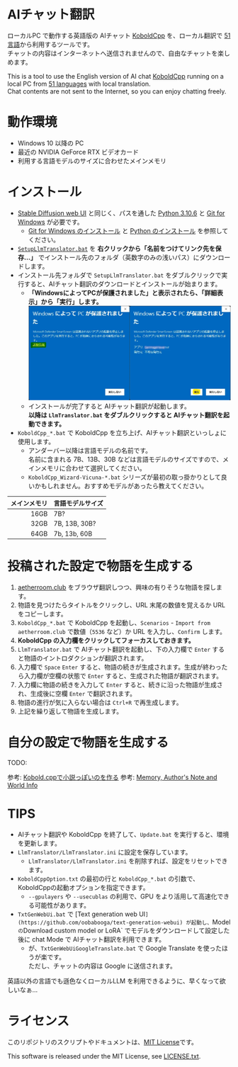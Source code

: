 ﻿# AIチャット翻訳

ローカルPC で動作する英語版の AIチャット [KoboldCpp](https://github.com/LostRuins/koboldcpp) を、ローカル翻訳で [51言語](https://huggingface.co/facebook/mbart-large-50-many-to-many-mmt#languages-covered)から利用するツールです。  
チャットの内容はインターネットへ送信されませんので、自由なチャットを楽しめます。

This is a tool to use the English version of AI chat [KoboldCpp](https://github.com/LostRuins/koboldcpp) running on a local PC from [51 languages](https://huggingface.co/facebook/mbart-large-50-many-to-many-mmt#languages-covered) with local translation.  
Chat contents are not sent to the Internet, so you can enjoy chatting freely.

# 動作環境

- Windows 10 以降の PC
- 最近の NVIDIA GeForce RTX ビデオカード
- 利用する言語モデルのサイズに合わせたメインメモリ

# インストール

- [Stable Diffusion web UI](https://github.com/AUTOMATIC1111/stable-diffusion-webui) と同じく、パスを通した [Python 3.10.6](https://www.python.org/ftp/python/3.10.6/python-3.10.6-amd64.exe) と [Git for Windows](https://gitforwindows.org/) が必要です。
	- [Git for Windows のインストール](https://github.com/Zuntan03/SdWebUiTutorial/blob/main/_/doc/SdWebUiInstall/SdWebUiInstall.md#git-for-windows-%E3%81%AE%E3%82%A4%E3%83%B3%E3%82%B9%E3%83%88%E3%83%BC%E3%83%AB) と [Python のインストール](https://github.com/Zuntan03/SdWebUiTutorial/blob/main/_/doc/SdWebUiInstall/SdWebUiInstall.md#python-%E3%81%AE%E3%82%A4%E3%83%B3%E3%82%B9%E3%83%88%E3%83%BC%E3%83%AB) を参照してください。
- [`SetupLlmTranslator.bat`](https://github.com/Zuntan03/LlmTranslator/raw/main/LlmTranslator/SetupLlmTranslator.bat) を **右クリックから「名前をつけてリンク先を保存…」** でインストール先のフォルダ（英数字のみの浅いパス）にダウンロードします。
- インストール先フォルダで `SetupLlmTranslator.bat` をダブルクリックで実行すると、AIチャット翻訳のダウンロードとインストールが始まります。
	- **「WindowsによってPCが保護されました」と表示されたら、「詳細表示」から「実行」します。**  
![BatWarning](https://github.com/Zuntan03/SdWebUiTutorial/raw/main/_/doc/SdWebUiInstall/BatWarning.webp)
	- インストールが完了すると AIチャット翻訳が起動します。  
	**以降は `LlmTranslator.bat` をダブルクリックすると AIチャット翻訳を起動できます。**
- `KoboldCpp_*.bat` で KoboldCpp を立ち上げ、AIチャット翻訳といっしょに使用します。
	- アンダーバー以降は言語モデルの名前です。  
	名前に含まれる 7B、13B、30B などは言語モデルのサイズですので、メインメモリに合わせて選択してください。
	- `KoboldCpp_Wizard-Vicuna-*.bat` シリーズが最初の取っ掛かりとして良いかもしれません。おすすめモデルがあったら教えてください。

|メインメモリ|言語モデルサイズ|
|--:|:--|
|16GB|7B?|
|32GB|7B, 13B, 30B?|
|64GB|7b, 13b, 60B|

# 投稿された設定で物語を生成する

1. [aetherroom.club](https://aetherroom.club/) をブラウザ翻訳しつつ、興味の有りそうな物語を探します。
1. 物語を見つけたらタイトルをクリックし、URL 末尾の数値を覚えるか URL をコピーします。
1. `KoboldCpp_*.bat` で KoboldCpp を起動し、`Scenarios` - `Import from aetherroom.club` で数値（`5536` など）か URL を入力し、`Confirm` します。
1. **KoboldCpp の入力欄をクリックしてフォーカスしておきます。**
1. `LlmTranslator.bat` で AIチャット翻訳を起動し、下の入力欄で `Enter` すると物語のイントロダクションが翻訳されます。
1. 入力欄で `Space` `Enter` すると、物語の続きが生成されます。生成が終わったら入力欄が空欄の状態で `Enter` すると、生成された物語が翻訳されます。
1. 入力欄に物語の続きを入力して `Enter` すると、続きに沿った物語が生成され、生成後に空欄 `Enter` で翻訳されます。
1. 物語の進行が気に入らない場合は `Ctrl+R` で再生成します。
1. 上記を繰り返して物語を生成します。

# 自分の設定で物語を生成する

<!--
KoboldCpp に詳しいわけではありませんので、間違っていたらお知らせください。
-->
TODO:

参考: [Kobold.cppで小説っぽいのを作る](https://w.atwiki.jp/localmlhub/pages/19.html)
参考: [Memory, Author's Note and World Info](https://github.com/KoboldAI/KoboldAI-Client/wiki/Memory,-Author's-Note-and-World-Info)

# TIPS

- AIチャット翻訳や KoboldCpp を終了して、`Update.bat` を実行すると、環境を更新します。
- `LlmTranslator/LlmTranslator.ini` に設定を保存しています。
	- `LlmTranslator/LlmTranslator.ini` を削除すれば、設定をリセットできます。
- `KoboldCppOption.txt` の最初の行と `KoboldCpp_*.bat` の引数で、KoboldCppの起動オプションを指定できます。
	- `--gpulayers` や `--usecublas` の利用で、GPU をより活用して高速化できる可能性があります。
- `TxtGenWebUi.bat` で [Text generation web UI`](https://github.com/oobabooga/text-generation-webui) が起動し、`Model` の `Download custom model or LoRA` でモデルをダウンロードして設定した後に chat Mode で AIチャット翻訳を利用できます。
	- が、`TxtGenWebUiGoogleTranslate.bat` で Google Translate を使ったほうが楽です。  
	ただし、チャットの内容は Google に送信されます。

英語以外の言語でも遜色なくローカルLLM を利用できるように、早くなって欲しいなぁ…

# ライセンス

このリポジトリのスクリプトやドキュメントは、[MIT License](./LICENSE.txt)です。

This software is released under the MIT License, see [LICENSE.txt](./LICENSE.txt).
